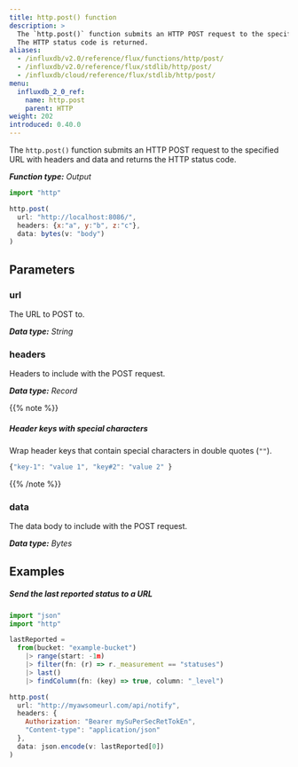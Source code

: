```yaml
---
title: http.post() function
description: >
  The `http.post()` function submits an HTTP POST request to the specified URL with headers and data.
  The HTTP status code is returned.
aliases:
  - /influxdb/v2.0/reference/flux/functions/http/post/
  - /influxdb/v2.0/reference/flux/stdlib/http/post/
  - /influxdb/cloud/reference/flux/stdlib/http/post/
menu:
  influxdb_2_0_ref:
    name: http.post
    parent: HTTP
weight: 202
introduced: 0.40.0
---
```


The `http.post()` function submits an HTTP POST request to the specified URL with
headers and data and returns the HTTP status code.

_**Function type:** Output_

```js
import "http"

http.post(
  url: "http://localhost:8086/",
  headers: {x:"a", y:"b", z:"c"},
  data: bytes(v: "body")
)
```

## Parameters

### url
The URL to POST to.

_**Data type:** String_

### headers
Headers to include with the POST request.

_**Data type:** Record_

{{% note %}}
##### Header keys with special characters
Wrap header keys that contain special characters in double quotes (`""`).

```js
{"key-1": "value 1", "key#2": "value 2" }
```
{{% /note %}}

### data
The data body to include with the POST request.

_**Data type:** Bytes_

## Examples

##### Send the last reported status to a URL
```js
import "json"
import "http"

lastReported =
  from(bucket: "example-bucket")
    |> range(start: -1m)
    |> filter(fn: (r) => r._measurement == "statuses")
    |> last()
    |> findColumn(fn: (key) => true, column: "_level")

http.post(
  url: "http://myawsomeurl.com/api/notify",
  headers: {
    Authorization: "Bearer mySuPerSecRetTokEn",
    "Content-type": "application/json"
  },
  data: json.encode(v: lastReported[0])
)
```
